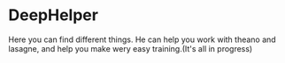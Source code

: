 # DeepHelper
Here you can find different things.
He can help you work with theano and lasagne, and help you make wery easy training.(It's all in progress)
